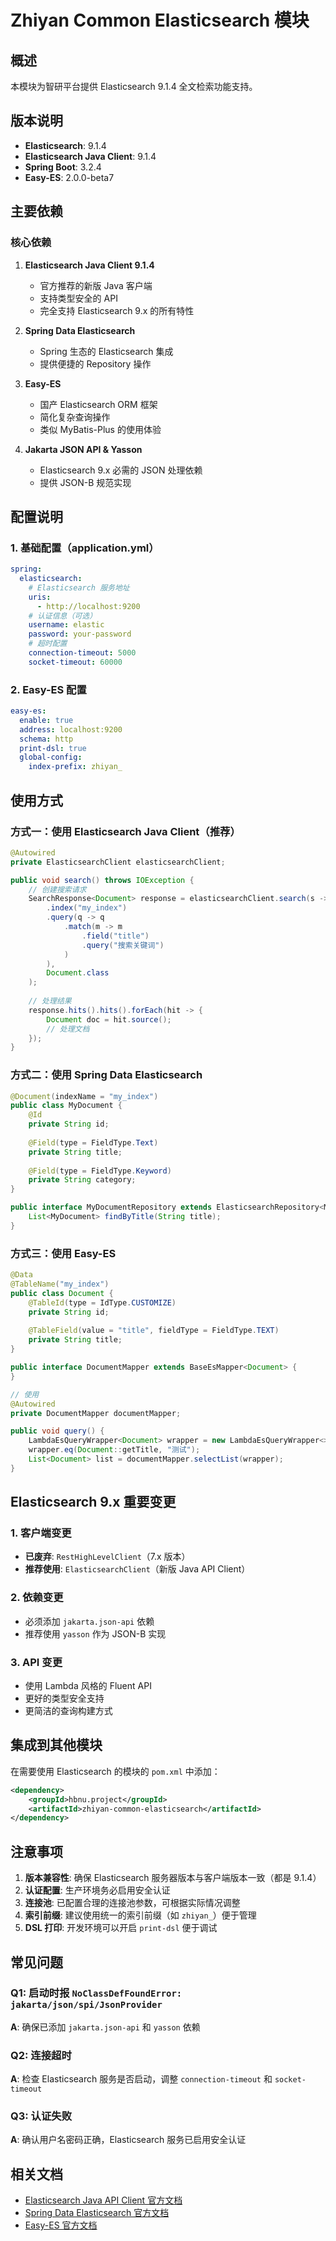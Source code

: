 # Zhiyan Common Elasticsearch 模块

## 概述

本模块为智研平台提供 Elasticsearch 9.1.4 全文检索功能支持。

## 版本说明

- **Elasticsearch**: 9.1.4
- **Elasticsearch Java Client**: 9.1.4
- **Spring Boot**: 3.2.4
- **Easy-ES**: 2.0.0-beta7

## 主要依赖

### 核心依赖

1. **Elasticsearch Java Client 9.1.4**
   - 官方推荐的新版 Java 客户端
   - 支持类型安全的 API
   - 完全支持 Elasticsearch 9.x 的所有特性

2. **Spring Data Elasticsearch**
   - Spring 生态的 Elasticsearch 集成
   - 提供便捷的 Repository 操作

3. **Easy-ES**
   - 国产 Elasticsearch ORM 框架
   - 简化复杂查询操作
   - 类似 MyBatis-Plus 的使用体验

4. **Jakarta JSON API & Yasson**
   - Elasticsearch 9.x 必需的 JSON 处理依赖
   - 提供 JSON-B 规范实现

## 配置说明

### 1. 基础配置（application.yml）

```yaml
spring:
  elasticsearch:
    # Elasticsearch 服务地址
    uris: 
      - http://localhost:9200
    # 认证信息（可选）
    username: elastic
    password: your-password
    # 超时配置
    connection-timeout: 5000
    socket-timeout: 60000
```

### 2. Easy-ES 配置

```yaml
easy-es:
  enable: true
  address: localhost:9200
  schema: http
  print-dsl: true
  global-config:
    index-prefix: zhiyan_
```

## 使用方式

### 方式一：使用 Elasticsearch Java Client（推荐）

```java
@Autowired
private ElasticsearchClient elasticsearchClient;

public void search() throws IOException {
    // 创建搜索请求
    SearchResponse<Document> response = elasticsearchClient.search(s -> s
        .index("my_index")
        .query(q -> q
            .match(m -> m
                .field("title")
                .query("搜索关键词")
            )
        ),
        Document.class
    );
    
    // 处理结果
    response.hits().hits().forEach(hit -> {
        Document doc = hit.source();
        // 处理文档
    });
}
```

### 方式二：使用 Spring Data Elasticsearch

```java
@Document(indexName = "my_index")
public class MyDocument {
    @Id
    private String id;
    
    @Field(type = FieldType.Text)
    private String title;
    
    @Field(type = FieldType.Keyword)
    private String category;
}

public interface MyDocumentRepository extends ElasticsearchRepository<MyDocument, String> {
    List<MyDocument> findByTitle(String title);
}
```

### 方式三：使用 Easy-ES

```java
@Data
@TableName("my_index")
public class Document {
    @TableId(type = IdType.CUSTOMIZE)
    private String id;
    
    @TableField(value = "title", fieldType = FieldType.TEXT)
    private String title;
}

public interface DocumentMapper extends BaseEsMapper<Document> {
}

// 使用
@Autowired
private DocumentMapper documentMapper;

public void query() {
    LambdaEsQueryWrapper<Document> wrapper = new LambdaEsQueryWrapper<>();
    wrapper.eq(Document::getTitle, "测试");
    List<Document> list = documentMapper.selectList(wrapper);
}
```

## Elasticsearch 9.x 重要变更

### 1. 客户端变更
- **已废弃**: `RestHighLevelClient`（7.x 版本）
- **推荐使用**: `ElasticsearchClient`（新版 Java API Client）

### 2. 依赖变更
- 必须添加 `jakarta.json-api` 依赖
- 推荐使用 `yasson` 作为 JSON-B 实现

### 3. API 变更
- 使用 Lambda 风格的 Fluent API
- 更好的类型安全支持
- 更简洁的查询构建方式

## 集成到其他模块

在需要使用 Elasticsearch 的模块的 `pom.xml` 中添加：

```xml
<dependency>
    <groupId>hbnu.project</groupId>
    <artifactId>zhiyan-common-elasticsearch</artifactId>
</dependency>
```

## 注意事项

1. **版本兼容性**: 确保 Elasticsearch 服务器版本与客户端版本一致（都是 9.1.4）
2. **认证配置**: 生产环境务必启用安全认证
3. **连接池**: 已配置合理的连接池参数，可根据实际情况调整
4. **索引前缀**: 建议使用统一的索引前缀（如 `zhiyan_`）便于管理
5. **DSL 打印**: 开发环境可以开启 `print-dsl` 便于调试

## 常见问题

### Q1: 启动时报 `NoClassDefFoundError: jakarta/json/spi/JsonProvider`
**A**: 确保已添加 `jakarta.json-api` 和 `yasson` 依赖

### Q2: 连接超时
**A**: 检查 Elasticsearch 服务是否启动，调整 `connection-timeout` 和 `socket-timeout`

### Q3: 认证失败
**A**: 确认用户名密码正确，Elasticsearch 服务已启用安全认证

## 相关文档

- [Elasticsearch Java API Client 官方文档](https://www.elastic.co/guide/en/elasticsearch/client/java-api-client/current/index.html)
- [Spring Data Elasticsearch 官方文档](https://docs.spring.io/spring-data/elasticsearch/docs/current/reference/html/)
- [Easy-ES 官方文档](https://www.easy-es.cn/)

